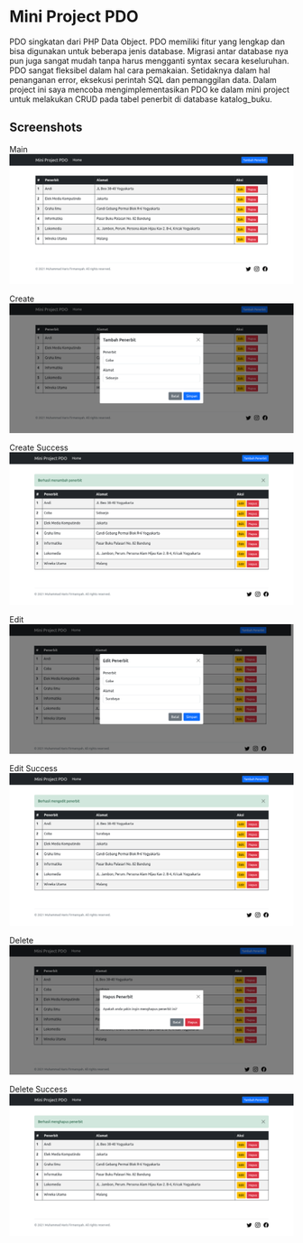 # Mini Project PDO

PDO singkatan dari PHP Data Object. PDO memiliki fitur yang lengkap dan bisa digunakan untuk beberapa jenis database. Migrasi antar database nya pun juga sangat mudah tanpa harus mengganti syntax secara keseluruhan. PDO sangat fleksibel dalam hal cara pemakaian. Setidaknya dalam hal penanganan error, eksekusi perintah SQL dan pemanggilan data. Dalam project ini saya mencoba mengimplementasikan PDO ke dalam mini project untuk melakukan CRUD pada tabel penerbit di database katalog_buku.

## Screenshots

Main
![img](./screenshots/main.png?raw=true)

Create
![img](./screenshots/create.png?raw=true)

Create Success
![img](./screenshots/create-success.png?raw=true)

Edit
![img](./screenshots/edit.png?raw=true)

Edit Success
![img](./screenshots/edit-success.png?raw=true)

Delete
![img](./screenshots/delete.png?raw=true)

Delete Success
![img](./screenshots/delete-success.png?raw=true)